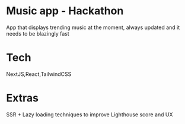 # Music app - Hackathon

App that displays trending music at the moment, always updated and it needs to be blazingly fast

# Tech

NextJS,React,TailwindCSS

# Extras

SSR + Lazy loading techniques to improve Lighthouse score and UX
